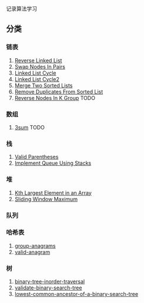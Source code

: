 记录算法学习

## 分类

### 链表
1. [Reverse Linked List](src/main/java/com/aheizi/linked_list/ReverseLinkedList.java)
2. [Swap Nodes In Pairs](src/main/java/com/aheizi/linked_list/SwapNodesInPairs.java)
3. [Linked List Cycle](src/main/java/com/aheizi/linked_list/LinkedListCycle.java)
4. [Linked List Cycle2](src/main/java/com/aheizi/linked_list/LinkedListCycle2.java)
5. [Merge Two Sorted Lists](src/main/java/com/aheizi/linked_list/MergeTwoSortedLists.java)
6. [Remove Duplicates From Sorted List](src/main/java/com/aheizi/linked_list/RemoveDuplicatesFromSortedList.java)
7. [Reverse Nodes In K Group](src/main/java/com/aheizi/linked_list/ReverseNodesInKGroup.java) TODO

### 数组
1. [3sum](src/main/java/com/aheizi/array/Sum3.java) TODO

### 栈
1. [Valid Parentheses](src/main/java/com/aheizi/stack/ValidParentheses.java) 
2. [Implement Queue Using Stacks](src/main/java/com/aheizi/stack/ImplementQueueUsingStacks.java)

### 堆
1. [Kth Largest Element in an Array](src/main/java/com/aheizi/heap/KthLargestElementInArray.java)
2. [Sliding Window Maximum](src/main/java/com/aheizi/heap/SlidingWindowMaximum.java)

### 队列

### 哈希表
1. [group-anagrams](src/main/java/com/aheizi/hash_table/GroupAnagrams.java)
2. [valid-anagram](src/main/java/com/aheizi/hash_table/ValidAnagram.java)

### 树
1. [binary-tree-inorder-traversal](src/main/java/com/aheizi/tree/BinaryTreeInorderTraversal.java)
2. [validate-binary-search-tree](src/main/java/com/aheizi/tree/ValidateBinarySearchTree.java)
3. [lowest-common-ancestor-of-a-binary-search-tree](src/main/java/com/aheizi/tree/LowestCommonAncestorOfABinarySearchTree.java)